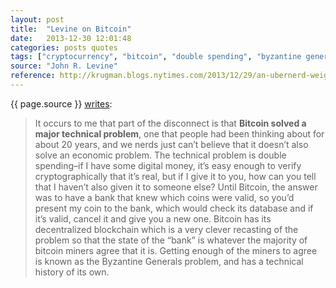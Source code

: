 ```yaml
---
layout: post
title:  "Levine on Bitcoin"
date:   2013-12-30 12:01:48
categories: posts quotes
tags: ["cryptocurrency", "bitcoin", "double spending", "byzantine generals"]
source: "John R. Levine"
reference: http://krugman.blogs.nytimes.com/2013/12/29/an-ubernerd-weighs-in/
---
```


{{ page.source }} [writes]({{page.reference}}):

> It occurs to me that part of the disconnect is that <b>Bitcoin solved a major technical problem</b>, one that people had been thinking about for about 20 years, and we nerds just can’t believe that it doesn’t also solve an economic problem. The technical problem is double spending–if I have some digital money, it’s easy enough to verify cryptographically that it’s real, but if I give it to you, how can you tell that I haven’t also given it to someone else? Until Bitcoin, the answer was to have a bank that knew which coins were valid, so you’d present my coin to the bank, which would check its database and if it’s valid, cancel it and give you a new one. Bitcoin has its decentralized blockchain which is a very clever recasting of the problem so that the state of the “bank” is whatever the majority of bitcoin miners agree that it is. Getting enough of the miners to agree is known as the Byzantine Generals problem, and has a technical history of its own.
